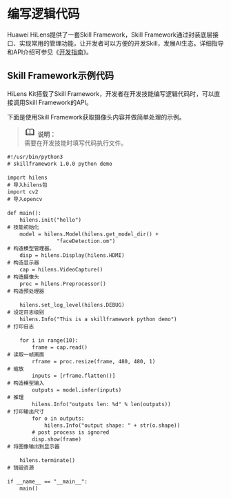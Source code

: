 # 编写逻辑代码<a name="hilens_02_0029"></a>

Huawei HiLens提供了一套Skill Framework，Skill Framework通过封装底层接口、实现常用的管理功能，让开发者可以方便的开发Skill，发展AI生态。详细指导和API介绍可参见《[开发指南](https://support.huaweicloud.com/devg-hilens/hilens_05_0002.html)》。

## Skill Framework示例代码<a name="section2067014921411"></a>

HiLens Kit搭载了Skill Framework，开发者在开发技能编写逻辑代码时，可以直接调用Skill Framework的API。

下面是使用Skill Framework获取摄像头内容并做简单处理的示例。

>![](public_sys-resources/icon-note.gif) **说明：**   
>需要在开发技能时填写代码执行文件。  

```
#!/usr/bin/python3
# skillframework 1.0.0 python demo

import hilens                                                                   # 导入hilens包
import cv2                                                                      # 导入opencv

def main():
    hilens.init("hello")                                                        # 技能初始化
    model = hilens.Model(hilens.get_model_dir() + 
                "faceDetection.om")                                             # 构造模型管理器。
    disp = hilens.Display(hilens.HDMI)                                          # 构造显示器
    cap = hilens.VideoCapture()                                                 # 构造摄像头
    proc = hilens.Preprocessor()                                                # 构造预处理器

    hilens.set_log_level(hilens.DEBUG)                                          # 设定日志级别
    hilens.Info("This is a skillframework python demo")                         # 打印日志

    for i in range(10):
        frame = cap.read()                                                      # 读取一帧画面
        rframe = proc.resize(frame, 480, 480, 1)                                # 缩放
        inputs = [rframe.flatten()]                                             # 构造模型输入
        outputs = model.infer(inputs)                                           # 推理
        hilens.Info("outputs len: %d" % len(outputs))                           # 打印输出尺寸
        for o in outputs:
            hilens.Info("output shape: " + str(o.shape))
        # post process is ignored
        disp.show(frame)                                                        # 将图像输出到显示器

    hilens.terminate()                                                          # 销毁资源

if __name__ == "__main__":
    main()
```

